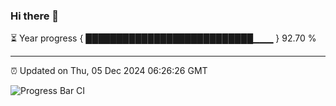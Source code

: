 ### Hi there 👋

⏳ Year progress { ███████████████████████████▁▁▁ } 92.70 %

---

⏰ Updated on Thu, 05 Dec 2024 06:26:26 GMT

![Progress Bar CI](https://github.com/liununu/liununu/workflows/Progress%20Bar%20CI/badge.svg)
